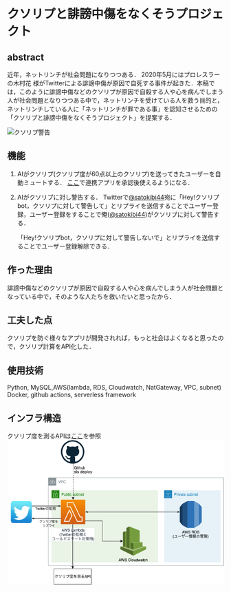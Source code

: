 # クソリプと誹謗中傷をなくそうプロジェクト
## abstract
近年，ネットリンチが社会問題になりつつある．
2020年5月にはプロレスラーの木村花 様がTwitterによる誹謗中傷が原因で自死する事件が起きた．本稿では，このように誹謗中傷などのクソリプが原因で自殺する人や心を病んでしまう人が社会問題となりつつある中で，ネットリンチを受けている人を救う目的と，ネットリンチしている人に「ネットリンチが罪である事」を認知させるための「クソリプと誹謗中傷をなくそうプロジェクト」を提案する．

<img width="380" alt="クソリプ警告" src="https://user-images.githubusercontent.com/52820882/134812732-fa0ce121-5403-4f31-8529-850654666c89.png">

## 機能
1. AIがクソリプ(クソリプ度が60点以上のクソリプ)を送ってきたユーザーを自動ミュートする．
    [ここ](https://41pu0ds06l.execute-api.us-east-2.amazonaws.com/default/twitter-api-callback?oauth_token=a&oauth_verifier=a)で連携アプリを承認後使えるようになる．
2. AIがクソリプに対し警告する．
    Twitterで[@satokibi44](https://twitter.com/satokibi44)宛に「Hey!クソリプbot，クソリプに対して警告して」とリプライを送信することでユーザー登録，ユーザー登録をすることで俺([@satokibi44](https://twitter.com/satokibi44))がクソリプに対して警告する．
    
    「Hey!クソリプbot，クソリプに対して警告しないで」とリプライを送信することでユーザー登録解除できる．


## 作った理由
誹謗中傷などのクソリプが原因で自殺する人や心を病んでしまう人が社会問題となっている中で，そのような人たちを救いたいと思ったから．

## 工夫した点
クソリプを防ぐ様々なアプリが開発されれば，もっと社会はよくなると思ったので，クソリプ計算をAPI化した．

## 使用技術
Python, MySQL,AWS(lambda, RDS, Cloudwatch, NatGateway, VPC, subnet) Docker, github actions, serverless framework
## インフラ構造
クソリプ度を測るAPIは[ここ](https://github.com/satokibi44/Kusorep_API)を参照
<img src = "./img/infra.png">
